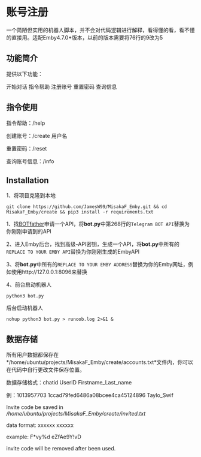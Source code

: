 # 账号注册

  一个简陋但实用的机器人脚本，并不会对代码逻辑进行解释，看得懂的看，看不懂的直接用。适配Emby4.7.0+版本，以前的版本需要将76行的9改为5

## 功能简介

提供以下功能： 

开始对话
指令帮助
注册账号
重置密码
查询信息



## 指令使用

指令帮助：/help

创建账号：/create 用户名

重置密码：/reset

查询账号信息：/info



## Installation

1、将项目克隆到本地

```
git clone https://github.com/JamesW99/MisakaF_Emby.git && cd MisakaF_Emby/create && pip3 install -r requirements.txt
```

1、找[BOTfather](https://t.me/BotFather)申请一个API，将**bot.py**中第268行的`Telegram BOT API`替换为你刚刚申请到的API

2、进入Emby后台，找到高级-API密钥，生成一个API，将**bot.py**中所有的`REPLACE TO YOUR EMBY API`替换为你刚刚生成的EmbyAPI

3、将**bot.py**中所有的`REPLACE TO YOUR EMBY ADDRESS`替换为你的Emby网址，例如使用http://127.0.0.1:8096来替换

4、前台启动机器人

```
python3 bot.py
```

后台启动机器人

```
nohup python3 bot.py > runoob.log 2>&1 &
```



## 数据存储

所有用户数据都保存在*/home/ubuntu/projects/MisakaF_Emby/create/accounts.txt*文件内，你可以在代码中自行更改文件保存位置。

数据存储格式：chatid UserID Firstname_Last_name

例：1013957703 1ccad79fed6486a08bcee4ca45124896 Taylo_Swif


Invite code be saved in */home/ubuntu/projects/MisakaF_Emby/create/invited.txt* 

data format: 
xxxxxx
xxxxxx

example:
F*vy%d
eZfAe9Y!vD

invite code will be removed after been used.






​		

